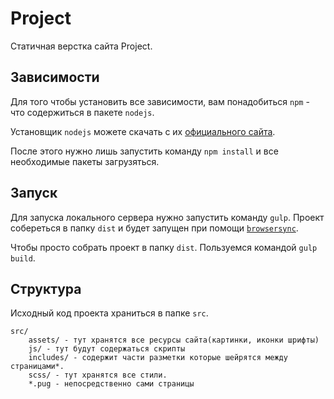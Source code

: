 # Project

Статичная верстка сайта Project.

## Зависимости

Для того чтобы установить все зависимости, вам понадобиться 
`npm` - что содержиться в пакете `nodejs`.

Установщик `nodejs` можете скачать с их [официального сайта](https://nodejs.org/en/download/). 

После этого нужно лишь запустить команду `npm install` и все необходимые пакеты загрузяться.

## Запуск

Для запуска локального сервера нужно запустить команду
`gulp`. Проект собереться в папку `dist` и будет запущен при помощи [`browsersync`](https://browsersync.io/).

Чтобы просто собрать проект в папку `dist`. Пользуемся командой `gulp build`.

## Структура

Исходный код проекта храниться в папке `src`.

```
src/
    assets/ - тут хранятся все ресурсы сайта(картинки, иконки шрифты)
    js/ - тут будут содержаться скрипты
    includes/ - содержит части разметки которые шейрятся между страницами*. 
    scss/ - тут хранятся все стили.
    *.pug - непосредственно сами страницы
``` 

